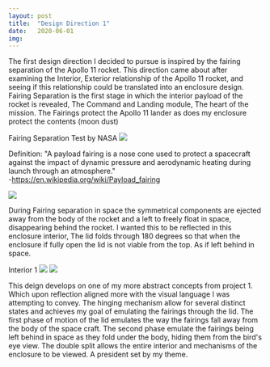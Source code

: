 ```yaml
---
layout: post
title:  "Design Direction 1"
date:   2020-06-01
img:
---
```

The first design direction I decided to pursue is inspired by the fairing separation of the Apollo 11 rocket.
This direction came about after examining the Interior, Exterior relationship of the Apollo 11 rocket, and seeing if this relationship could be translated into an enclosure design.   
Fairing Separation is the first stage in which the interior payload of the rocket is revealed, The Command and Landing module, The heart of the mission.
The Fairings protect the Apollo 11 lander as does my enclosure protect the contents (moon dust)

Fairing Separation Test by NASA
![](https://media.giphy.com/media/KDK7BtltHrwJ0qnB3l/giphy.gif)  

Definition: "A payload fairing is a nose cone used to protect a spacecraft against the impact of dynamic pressure and aerodynamic heating during launch through an atmosphere."  
 -https://en.wikipedia.org/wiki/Payload_fairing  


 <img src="{{site.baseurl}}/assets/img/DesignImages/p2c1.jpg">


During Fairing separation in space the symmetrical components are ejected away from the body of the rocket and a left to freely float in space, disappearing behind the rocket. I wanted this to be reflected in this enclosure interior, The lid folds through 180 degrees so that when the enclosure if fully open the lid is not viable from the top. As if left behind in space.   

Interior 1
![](https://media.giphy.com/media/SwTwgIX3qkN3LSaEaF/giphy.gif)
<img src="{{site.baseurl}}/assets/img/DesignImages/top.JPG">

This deign develops on one of my more abstract concepts from project 1. Which upon reflection aligned more with the visual language I was attempting to convey. The hinging mechanism allow for several distinct states and achieves my goal of emulating the fairings through the lid. The first phase of motion of the lid emulates the way the fairings fall away from the body of the space craft. The second phase emulate the fairings being left behind in space as they fold under the body, hiding them from the bird's eye view.  The double split allows the entire interior and mechanisms  of the enclosure to be viewed. A president set by my theme.
